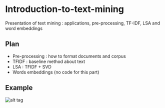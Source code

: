 # Introduction-to-text-mining
Presentation of text mining : applications, pre-processing, TF-IDF, LSA and word embeddings

## Plan
- Pre-processing : how to format documents and corpus
- TFIDF : baseline method about text
- LSA : TFIDF + SVD
- Words embeddings (no code for this part)

## Example

![alt tag](https://github.com/Guepardow/Introduction-to-text-mining/blob/master/results/tfidf_pca_title.png)